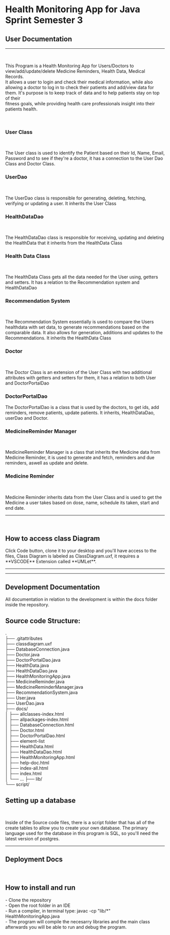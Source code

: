 <h1> Health Monitoring App for Java Sprint Semester 3</h1>

<h2>User Documentation</h2>

<hr><br>
<p>This Program is a Health Monitoring App for Users/Doctors to view/add/update/delete Medicine Reminders, Health Data, Medical Records.<br>
It allows a user to login and check their medical information, while also allowing a doctor to log in to check their patients and add/view data for them. It's purpose is to keep track of data and to help patients stay on top of their <br>
fitness goals, while providing health care professionals insight into their patients health.</p>

<br> 



<h3>User Class</h3>


<br>

<p> The User class is used to identify the Patient based on their Id, Name, Email, Password and to see if they're a doctor, it has a connection to the User Dao Class and Doctor Class.</p>




<h3>UserDao</h3>


<br>

<p>The UserDao class is responsible for generating, deleting, fetching, verifying or updating a user. It inherits the User Class</p>





<h3>HealthDataDao</h3>


<br>
<p>The HealthDataDao class is responsible for receiving, updating and deleting the HealthData that it inherits from the HealthData Class</p>




<h3>Health Data Class</h3>


<br>
<p>The HealthData Class gets all the data needed for the User using, getters and setters. It has a relation to the Recommendation system and HealthDataDao</p>


<h3>Recommendation System</h3>


<br>
<p>The Recommendation System essentially is used to compare the Users healthdata with set data, to generate recommendations based on the comparable data. It also allows for generation, additions and updates to the Recommendations. It inherits the HealthData Class</p>

<h3>Doctor</h3>


<br>
<p>The Doctor Class is an extension of the User Class with two additional attributes with getters and setters for them, it has a relation to both User and DoctorPortalDao</p>

<h3>DoctorPortalDao</h3>

<p>The DoctorPortalDao is a class that is used by the doctors, to get ids, add reminders, remove patients, update patients. It inherits, HealthDataDao, userDao and Doctor.</p>

<h3>MedicineReminder Manager</h3>


<br>
<p>MedicineReminder Manager is a class that inherits the Medicine data from Medicine Reminder, it is used to generate and fetch, reminders and due reminders, aswell as update and delete. </p>

<h3>Medicine Reminder</h3>

<br>


<p>Medicine Reminder inherits data from the User Class and is used to get the Medicine a user takes based on dose, name, schedule its taken, start and end date. </p>

<hr>
<br>

<h2>How to access class Diagram</h2>

<p> Click Code button, clone it to your desktop and you'll have access to the files, Class Diagram is labeled as ClassDiagram.uxf, it requires a **VSCODE** Extension called **UMLet**.</p>


<hr>
<hr>

<h2>Development Documentation</h2>

<p>All documentation in relation to the development is within the docs folder inside the repository.<br>

<h2>Source code Structure:</h2>

. <br>
├── .gitattributes <br>
├── classdiagram.uxf <br>
├── DatabaseConnection.java <br>
├── Doctor.java <br>
├── DoctorPortalDao.java <br>
├── HealthData.java <br>
├── HealthDataDao.java <br>
├── HealthMonitoringApp.java <br>
├── MedicineReminder.java <br>
├── MedicineReminderManager.java <br>
├── RecommendationSystem.java <br>
├── User.java<br>
├── UserDao.java<br>
├── docs/<br>
│   ├── allclasses-index.html<br>
│   ├── allpackages-index.html<br>
│   ├── DatabaseConnection.html<br>
│   ├── Doctor.html<br>
│   ├── DoctorPortalDao.html<br>
│   ├── element-list<br>
│   ├── HealthData.html<br>
│   ├── HealthDataDao.html<br>
│   ├── HealthMonitoringApp.html<br>
│   ├── help-doc.html<br>
│   ├── index-all.html<br>
│   ├── index.html<br>
│   └── ...
├── lib/<br>
└── script/<br>

<h2> Setting up a database </h2>

<br>

<p> Inside of the Source code files, there is a script folder that has all of the create tables to allow you to create your own database. The primary language used for the database in this program is SQL, so you'll need the latest version of postgres.</p>
</p>

<hr>

<h2>Deployment Docs</h2>

<br>

<h2> How to install and run</h2>

<p> - Clone the repository 
<br>- Open the root folder in an IDE
<br>- Run a compiler, in terminal type: javac -cp "lib/*" HealthMonitoringApp.java 
<br>- The program will compile the necesarry libraries and the main class afterwards you will be able to run and debug the program.<p>
